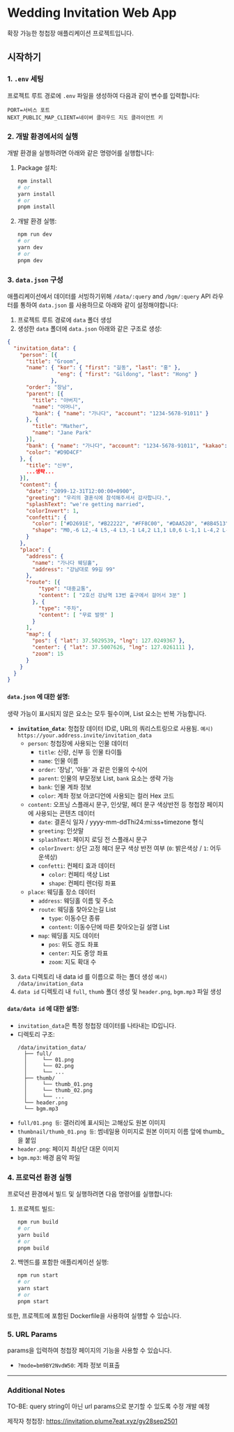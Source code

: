 # Wedding Invitation Web App

확장 가능한 청첩장 애플리케이션 프로젝트입니다.

## 시작하기

### 1. `.env` 세팅

프로젝트 루트 경로에 `.env` 파일을 생성하여 다음과 같이 변수를 입력합니다:

```env
PORT=서비스 포트
NEXT_PUBLIC_MAP_CLIENT=네이버 클라우드 지도 클라이언트 키
```

### 2. 개발 환경에서의 실행

개발 환경을 실행하려면 아래와 같은 명령어를 실행합니다:

1. Package 설치:
   ```bash
   npm install
   # or
   yarn install
   # or
   pnpm install
   ```

2. 개발 환경 실행:
   ```bash
   npm run dev
   # or
   yarn dev
   # or
   pnpm dev
   ```

### 3. `data.json` 구성

애플리케이션에서 데이터를 서빙하기위해 `/data/:query` and `/bgm/:query` API 라우터를 통하여 `data.json` 를 사용하므로 아래와 같이 설정해야합니다:

1. 프로젝트 루트 경로에 `data` 폴더 생성
2. 생성한 `data` 폴더에 `data.json` 아래와 같은 구조로 생성:

```json
{
  "invitation_data": {
    "person": [{ 
      "title": "Groom",
      "name": { "kor": { "first": "길동", "last": "홍" },
                "eng": { "first": "Gildong", "last": "Hong" }
              },
      "order": "장남",
      "parent": [{
        "title": "아버지",
        "name": "어머니",
        "bank": { "name": "가나다", "account": "1234-5678-91011" }
      }, {
        "title": "Mather",
        "name": "Jane Park"
      }],
      "bank": { "name": "가나다", "account": "1234-5678-91011", "kakao": "https://own_kakaopay_link" },
      "color": "#D9D4CF"
    }, {
      "title": "신부",
      ...생략...
    }],
    "content": {
      "date": "2099-12-31T12:00:00+0900",
      "greeting": "우리의 결혼식에 참석해주셔서 감사합니다.",
      "splashText": "we're getting married",
      "colorInvert": 1,
      "confetti": {
        "color": ["#D2691E", "#B22222", "#FF8C00", "#DAA520", "#8B4513"],
        "shape": "M0,-6 L2,-4 L5,-4 L3,-1 L4,2 L1,1 L0,6 L-1,1 L-4,2 L-3,-1 L-5,-4 L-2,-4 Z"
      }
    },
    "place": {
      "address": {
        "name": "가나다 웨딩홀",
        "address": "강남대로 99길 99"
      },
      "route": [{
          "type": "대중교통",
          "content": [ "2호선 강남역 13번 출구에서 걸어서 3분" ]
        }, {
          "type": "주차",
          "content": [ "무료 발렛" ]
        }
      ],
      "map": {
        "pos": { "lat": 37.5029539, "lng": 127.0249367 },
        "center": { "lat": 37.5007626, "lng": 127.0261111 },
        "zoom": 15
      }
    }
  }
}
```

#### `data.json` 에 대한 설명:
생략 가능이 표시되지 않은 요소는 모두 필수이며, List 요소는 반복 가능합니다.
- **`invitation_data`**: 청첩장 데이터 ID로, URL의 쿼리스트링으로 사용됨. `예시) https://your.address.invite/invitation_data`
  - `person`: 청첩장에 사용되는 인물 데이터
    - `title`: 신랑, 신부 등 인물 타이틀
    - `name`: 인물 이름
    - `order`: '장남', '아들' 과 같은 인물의 수식어
    - `parent`: 인물의 부모정보 List, `bank` 요소는 생략 가능
    - `bank`: 인물 계좌 정보
    - `color`: 계좌 정보 아코디언에 사용되는 컬러 Hex 코드
  - `content`: 오프닝 스플래시 문구, 인삿말, 헤더 문구 색상반전 등 청첩장 페이지에 사용되는 콘텐츠 데이터
    - `date`: 결혼식 일자 / yyyy-mm-ddThi24:mi:ss+timezone 형식
    - `greeting`: 인삿말
    - `splashText`: 페이지 로딩 전 스플래시 문구
    - `colorInvert`: 상단 고정 헤더 문구 색상 반전 여부 (`0`: 밝은색상 / `1`: 어두운색상)
    - `confetti`: 컨페티 효과 데이터
        - `color`: 컨페티 색상 List
        - `shape`: 컨페티 렌더링 좌표
  - `place`: 웨딩홀 장소 데이터
    - `address`: 웨딩홀 이름 및 주소
    - `route`: 웨딩홀 찾아오는길 List
        - `type`: 이동수단 종류
        - `content`: 이동수단에 따른 찾아오는길 설명 List
    - `map`: 웨딩홀 지도 데이터
        - `pos`: 위도 경도 좌표
        - `center`: 지도 중앙 좌표
        - `zoom`: 지도 확대 수

3. `data` 디렉토리 내 data id 를 이름으로 하는 폴더 생성 `예시) /data/invitation_data`
4. `data id` 디렉토리 내 `full`, `thumb` 폴더 생성 및 `header.png`, `bgm.mp3` 파일 생성

#### `data/data id` 에 대한 설명:
   - `invitation_data`은 특정 청첩장 데이터를 나타내는 ID입니다.
   - 디렉토리 구조:
     ```
     /data/invitation_data/
       ├── full/
       │     └── 01.png
       │     └── 02.png
       │     └── ...
       ├── thumb/
       │     └── thumb_01.png
       │     └── thumb_02.png
       │     └── ...
       └── header.png
       └── bgm.mp3
     ```
   - `full/01.png 등`: 갤러리에 표시되는 고해상도 원본 이미지
   - `thumbnail/thumb_01.png 등`: 썸네일용 이미지로 원본 이미지 이름 앞에 thumb_ 을 붙임
   - `header.png`: 페이지 최상단 대문 이미지
   - `bgm.mp3`: 배경 음악 파일

### 4. 프로덕션 환경 실행

프로덕션 환경에서 빌드 및 실행하려면 다음 명령어를 실행합니다:

1. 프로젝트 빌드:
   ```bash
   npm run build
   # or
   yarn build
   # or
   pnpm build
   ```

2. 백엔드를 포함한 애플리케이션 실행:
   ```bash
   npm run start
   # or
   yarn start
   # or
   pnpm start
   ```

또한, 프로젝트에 포함된 Dockerfile을 사용하여 실행할 수 있습니다.

### 5. URL Params
params을 입력하여 청첩장 페이지의 기능을 사용할 수 있습니다.

- `?mode=bm9BY2NvdW50`: 계좌 정보 미표출
---

### Additional Notes
TO-BE: query string이 아닌 url params으로 분기할 수 있도록 수정 개발 예정

제작자 청첩장: https://invitation.plume7eat.xyz/gy28sep2501